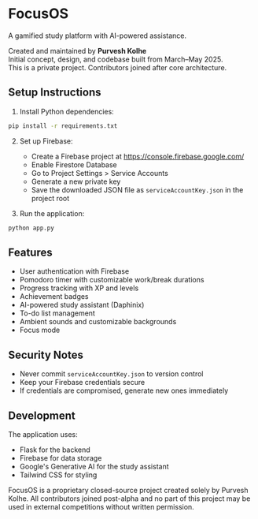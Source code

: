 # FocusOS

A gamified study platform with AI-powered assistance.

Created and maintained by **Purvesh Kolhe**  
Initial concept, design, and codebase built from March–May 2025.  
This is a private project. Contributors joined after core architecture.


## Setup Instructions

1. Install Python dependencies:
```bash
pip install -r requirements.txt
```

2. Set up Firebase:
   - Create a Firebase project at https://console.firebase.google.com/
   - Enable Firestore Database
   - Go to Project Settings > Service Accounts
   - Generate a new private key
   - Save the downloaded JSON file as `serviceAccountKey.json` in the project root

3. Run the application:
```bash
python app.py
```

## Features

- User authentication with Firebase
- Pomodoro timer with customizable work/break durations
- Progress tracking with XP and levels
- Achievement badges
- AI-powered study assistant (Daphinix)
- To-do list management
- Ambient sounds and customizable backgrounds
- Focus mode

## Security Notes

- Never commit `serviceAccountKey.json` to version control
- Keep your Firebase credentials secure
- If credentials are compromised, generate new ones immediately

## Development

The application uses:
- Flask for the backend
- Firebase for data storage
- Google's Generative AI for the study assistant
- Tailwind CSS for styling


FocusOS is a proprietary closed-source project created solely by Purvesh Kolhe. All contributors joined post-alpha and no part of this project may be used in external competitions without written permission.
